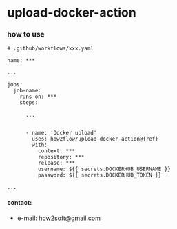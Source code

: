# upload-docker-action

### how to use

```
# .github/workflows/xxx.yaml

name: ***

...

jobs:
  job-name:
    runs-on: ***
    steps:

      ...


      - name: 'Docker upload'
        uses: how2flow/upload-docker-action@{ref}
        with:
          context: ***
          repository: ***
          release: ***
          username: ${{ secrets.DOCKERHUB_USERNAME }}
          password: ${{ secrets.DOCKERHUB_TOKEN }}

...

```

#### contact:
- e-mail: <how2soft@gmail.com>
